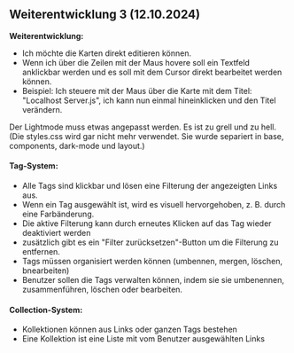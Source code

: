 ## Weiterentwicklung 3 (12.10.2024)

**Weiterentwicklung:**
- Ich möchte die Karten direkt editieren können.
- Wenn ich über die Zeilen mit der Maus hovere soll ein Textfeld anklickbar werden und es soll mit dem Cursor direkt bearbeitet werden können.
- Beispiel: Ich steuere mit der Maus über die Karte mit dem Titel: "Localhost Server.js", ich kann nun einmal hineinklicken und den Titel verändern.

Der Lightmode muss etwas angepasst werden. Es ist zu grell und zu hell. (Die styles.css wird gar nicht mehr verwendet. Sie wurde separiert in base, components, dark-mode und layout.)


#### Tag-System:
- Alle Tags sind klickbar und lösen eine Filterung der angezeigten Links aus.
- Wenn ein Tag ausgewählt ist, wird es visuell hervorgehoben, z. B. durch eine Farbänderung.
- Die aktive Filterung kann durch erneutes Klicken auf das Tag wieder deaktiviert werden
- zusätzlich gibt es ein "Filter zurücksetzen"-Button um die Filterung zu entfernen.
- Tags müssen organisiert werden können (umbennen, mergen, löschen, bnearbeiten)
- Benutzer sollen die Tags verwalten können, indem sie sie umbenennen, zusammenführen, löschen oder bearbeiten.


#### Collection-System:
- Kollektionen können aus Links oder ganzen Tags bestehen
- Eine Kollektion ist eine Liste mit vom Benutzer ausgewählten Links

